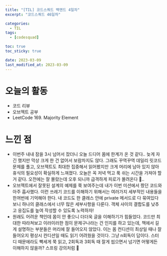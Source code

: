 ```yaml
---
title: "[TIL] 코드스쿼드 백엔드 4일차"
excerpt: "코드스쿼드 46일차"

categories:
  - TIL
tags:
  - [codesquad]

toc: true
toc_sticky: true

date: 2023-03-09
last_modified_at: 2023-03-09
---
```


# 오늘의 활동

- 코드 리뷰
- 오브젝트 공부
- LeetCode 169. Majority Element

# 느낀 점

- 이번주 내내 잠을 3시 넘어서 잤더니 오늘 드디어 몸에 한계가 온 것 같다.. 늦게 자긴 했지만 막상 크게 한 건 없어서 보람차지도 않다. 그래도 꾸역꾸역 데일리 릿코드 문제를 풀고, 오브젝트도 최대한 집중해서 읽어봤지만 크게 머리에 남아 있지 않아 휴식의 필요성이 확실하게 느껴졌다. 오늘은 꼭 저녁 먹고 푹 쉬는 시간을 가져야 할 거 같다. 오전에는 잘 몰랐는데 오후 되니까 급격하게 피로가 몰려온다 🥲..
- 오브젝트에서 잘못된 설계의 예제를 쭉 보여주는데 내가 이번 미션에서 짰던 코드와 아주 흡사했다. 이런 쓰레기 코드를 이해하기 위해서는 여러가지 세부적인 내용들을 한꺼번에 기억해야 한다. 내 코드도 한 클래스 안에 private 메서드로 다 묶여있다 보니 하나의 클래스에서 너무 많은 세부사항을 다룬다. 객체 사이의 결합도를 낮추고 응집도를 높여 작성할 수 있도록 노력하자!
- 원래도 어려운 책인데 몸이 안 좋으니 더더욱 글을 이해하기가 힘들었다. 코드만 최대한 따라쳐보고 이러이러한 점이 문제구나라는 건 인지를 하고 있는데, 책에서 길게 설명하는 부분들은 머리에 잘 들어오지 않았다. 이는 몸 컨디션이 최상일 때나 잘 들어오지 평상시 컨디션일 때도 읽기 어려웠을 것이다. 그냥 n회독이 답이다. 스터디 때문에라도 빡세게 쭉 읽고, 2회독과 3회독 때 잘게 씹으면서 넘기면 어떻게든 이해하지 않을까? 스프링 강의처럼 🌱
